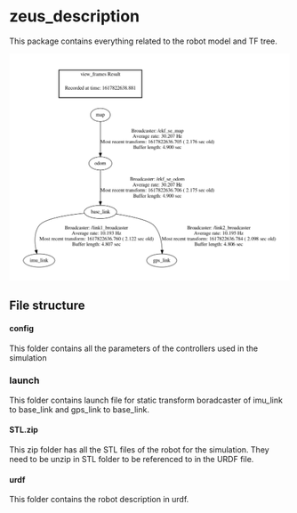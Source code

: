 # zeus_description

This package contains everything related to the robot model and TF tree. 

<img src="imgs/TF_tree.png" width="600">

## File structure

#### config
This folder contains all the parameters of the controllers used in the simulation

### launch
This folder contains launch file for static transform boradcaster of imu_link to base_link and gps_link to base_link.


#### STL.zip
This zip folder has all the STL files of the robot for the simulation. They need to be unzip in STL folder to be referenced to in the URDF file.


#### urdf
This folder contains the robot description in urdf.



